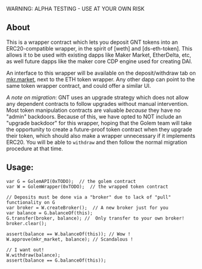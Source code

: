 WARNING: ALPHA TESTING - USE AT YOUR OWN RISK

About
--- 
This is a wrapper contract which lets you deposit GNT tokens into an ERC20-compatible wrapper, in the spirit of [weth] and [ds-eth-token]. This allows it to be used with existing dapps like Maker Market, EtherDelta, etc, as well future dapps like the maker core CDP engine used for creating DAI.

An interface to this wrapper will be available on the deposit/withdraw tab on [mkr.market](https://mkr.market), next to the ETH token wrapper. Any other dapp can point to the same token wrapper contract, and could offer a similar UI.

*A note on migration*: GNT uses an upgrade strategy which does not allow any dependent contracts to follow upgrades without manual intervention. Most token manipulation contracts are valuable *because* they have no "admin" backdoors. Because of this, we have opted to NOT include an "upgrade backdoor" for this wrapper, hoping that the Golem team will take the opportunity to create a future-proof token contract when they upgrade their token, which should also make a wrapper unnecessary if it implements ERC20. You will be able to `withdraw` and then follow the normal migration procedure at that time.

Usage:
---
```
var G = GolemAPI(0xTODO);  // the golem contract
var W = GolemWrapper(0xTODO);  // the wrapped token contract

// Deposits must be done via a "broker" due to lack of "pull" functionality on G
var broker = W.createBroker();  // A new broker just for you
var balance = G.balanceOf(this);
G.transfer(broker, balance); //  Only transfer to your own broker!
broker.clear();

assert(balance == W.balanceOf(this)); // Wow !
W.approve(mkr_market, balance); // Scandalous !

// I want out!
W.withdraw(balance);
assert(balance == G.balanceOf(this));
```



